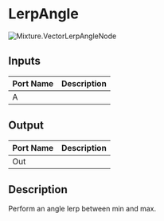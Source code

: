 # LerpAngle
![Mixture.VectorLerpAngleNode](../../images/Mixture.VectorLerpAngleNode.png)
## Inputs
Port Name | Description
--- | ---
A | 

## Output
Port Name | Description
--- | ---
Out | 

## Description
Perform an angle lerp between min and max.

